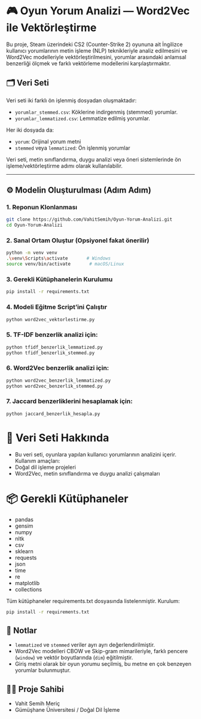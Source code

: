# 🎮 Oyun Yorum Analizi — Word2Vec ile Vektörleştirme

Bu proje, Steam üzerindeki CS2 (Counter-Strike 2) oyununa ait İngilizce kullanıcı yorumlarının metin işleme (NLP) teknikleriyle analiz edilmesini ve Word2Vec modelleriyle vektörleştirilmesini, yorumlar arasındaki anlamsal benzerliği ölçmek ve farklı vektörleme modellerini karşılaştırmaktır.

## 🗂️ Veri Seti

Veri seti iki farklı ön işlenmiş dosyadan oluşmaktadır:
- `yorumlar_stemmed.csv`: Köklerine indirgenmiş (stemmed) yorumlar.
- `yorumlar_lemmatized.csv`: Lemmatize edilmiş yorumlar.

Her iki dosyada da:
- `yorum`: Orijinal yorum metni
- `stemmed` veya `lemmatized`: Ön işlenmiş yorumlar

Veri seti, metin sınıflandırma, duygu analizi veya öneri sistemlerinde ön işleme/vektörleştirme adımı olarak kullanılabilir.

---

## ⚙️ Modelin Oluşturulması (Adım Adım)

### 1. Reponun Klonlanması

```bash
git clone https://github.com/VahitSemih/Oyun-Yorum-Analizi.git
cd Oyun-Yorum-Analizi
```

### 2. Sanal Ortam Oluştur (Opsiyonel fakat önerilir)

```bash
python -m venv venv
.\venv\Scripts\activate       # Windows
source venv/bin/activate       # macOS/Linux
```

### 3. Gerekli Kütüphanelerin Kurulumu
```bash
pip install -r requirements.txt
```
### 4. Modeli Eğitme Script’ini Çalıştır
```bash
python word2vec_vektorlestirme.py
```
### 5. TF-IDF benzerlik analizi için:

```bash
python tfidf_benzerlik_lemmatized.py
python tfidf_benzerlik_stemmed.py
```
### 6. Word2Vec benzerlik analizi için:
```bash
python word2vec_benzerlik_lemmatized.py
python word2vec_benzerlik_stemmed.py
```
### 7. Jaccard benzerliklerini hesaplamak için:

```bash
python jaccard_benzerlik_hesapla.py
```

# 🧠 Veri Seti Hakkında
- Bu veri seti, oyunlara yapılan kullanıcı yorumlarının analizini içerir. Kullanım amaçları:
- Doğal dil işleme projeleri
- Word2Vec, metin sınıflandırma ve duygu analizi çalışmaları


# 📦 Gerekli Kütüphaneler
- pandas
- gensim
- numpy
- nltk
- csv
- sklearn
- requests
- json
- time
- re
- matplotlib
- collections

Tüm kütüphaneler requirements.txt dosyasında listelenmiştir.
Kurulum:
```bash
pip install -r requirements.txt
```
## 📌 Notlar

- `lemmatized` ve `stemmed` veriler ayrı ayrı değerlendirilmiştir.
- Word2Vec modelleri CBOW ve Skip-gram mimarileriyle, farklı pencere (`window`) ve vektör boyutlarında (`dim`) eğitilmiştir.
- Giriş metni olarak bir oyun yorumu seçilmiş, bu metne en çok benzeyen yorumlar bulunmuştur.

## 👨‍💻 Proje Sahibi

- Vahit Semih Meriç
- Gümüşhane Üniversitesi / Doğal Dil İşleme
